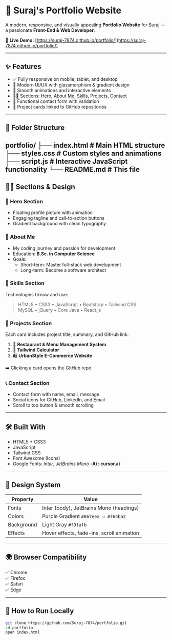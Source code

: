 # 🚀 Suraj's Portfolio Website

A modern, responsive, and visually appealing **Portfolio Website** for Suraj — a passionate **Front-End & Web Developer**.

🔗 **Live Demo:** [https://suraj-7874.github.io/portfolio/](https://suraj-7874.github.io/portfolio/)

---

## ✨ Features

- ✅ Fully responsive on mobile, tablet, and desktop
- 🎨 Modern UI/UX with glassmorphism & gradient design
- 🔄 Smooth animations and interactive elements
- 👨‍💻 Sections: Hero, About Me, Skills, Projects, Contact
- 💌 Functional contact form with validation
- 🔗 Project cards linked to GitHub repositories

---

## 📁 Folder Structure

portfolio/
├── index.html                 # Main HTML structure
├── styles.css                 # Custom styles and animations
├── script.js                 # Interactive JavaScript functionality
└── README.md                 # This file
---

## 🧑‍🎨 Sections & Design

### 🎯 Hero Section
- Floating profile picture with animation
- Engaging tagline and call-to-action buttons
- Gradient background with clean typography

### 👤 About Me
- My coding journey and passion for development
- Education: **B.Sc. in Computer Science**
- Goals:
  - Short-term: Master full-stack web development
  - Long-term: Become a software architect

### 🧠 Skills Section
Technologies I know and use:

> HTML5 • CSS3 • JavaScript • Bootstrap • Tailwind CSS  
> MySQL • jQuery • Core Java • React.js

### 🧩 Projects Section
Each card includes project title, summary, and GitHub link.

1. 🏨 **Restaurant & Menu Management System**
2. 🔢 **Tailwind Calculator**
3. 🛍️ **UrbanStyle E-Commerce Website**

➡️ Clicking a card opens the GitHub repo.

### 📞 Contact Section
- Contact form with name, email, message
- Social icons for GitHub, LinkedIn, and Email
- Scroll to top button & smooth scrolling

---

## 🛠️ Built With

- HTML5 + CSS3  
- JavaScript  
- Tailwind CSS  
- Font Awesome (Icons)  
- Google Fonts: *Inter*, *JetBrains Mono*
-**Ai : cursor.ai**
---

## 🎨 Design System

| Property     | Value                             |
|--------------|------------------------------------|
| Fonts        | Inter (body), JetBrains Mono (headings) |
| Colors       | Purple Gradient `#667eea → #764ba2` |
| Background   | Light Gray `#f9fafb`               |
| Effects      | Hover effects, fade-ins, scroll animation |

---

## 🌍 Browser Compatibility

✅ Chrome  
✅ Firefox  
✅ Safari  
✅ Edge  

---

## 🚀 How to Run Locally

```bash
git clone https://github.com/Suraj-7874/portfolio.git
cd portfolio
open index.html



